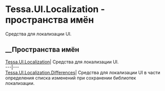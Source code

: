 # Tessa.UI.Localization - пространства имён
Средства для локализации UI.
##  __Пространства имён
[Tessa.UI.Localization](N_Tessa_UI_Localization.htm)| Средства для локализации
UI.  
---|---  
[Tessa.UI.Localization.Differences](N_Tessa_UI_Localization_Differences.htm)|
Средства для локализации UI в части определения списка изменений при
сохранении библиотек локализации.
